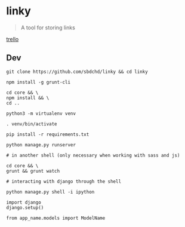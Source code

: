 # linky

> A tool for storing links

[trello](https://trello.com/b/ovCceyss/linky)

## Dev

```
git clone https://github.com/sbdchd/linky && cd linky

npm install -g grunt-cli

cd core && \
npm install && \
cd ..

python3 -m virtualenv venv

. venv/bin/activate

pip install -r requirements.txt

python manage.py runserver

# in another shell (only necessary when working with sass and js)

cd core && \
grunt && grunt watch
```

```
# interacting with django through the shell

python manage.py shell -i ipython

import django
django.setup()

from app_name.models import ModelName
```
